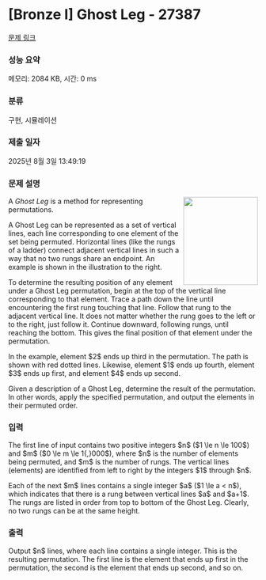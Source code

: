 # [Bronze I] Ghost Leg - 27387 

[문제 링크](https://www.acmicpc.net/problem/27387) 

### 성능 요약

메모리: 2084 KB, 시간: 0 ms

### 분류

구현, 시뮬레이션

### 제출 일자

2025년 8월 3일 13:49:19

### 문제 설명

<p><img alt="" src="" style="width: 150px; height: 178px; float: right;">A <em>Ghost Leg</em> is a method for representing permutations.</p>

<p>A Ghost Leg can be represented as a set of vertical lines, each line corresponding to one element of the set being permuted. Horizontal lines (like the rungs of a ladder) connect adjacent vertical lines in such a way that no two rungs share an endpoint. An example is shown in the illustration to the right.</p>

<p>To determine the resulting position of any element under a Ghost Leg permutation, begin at the top of the vertical line corresponding to that element. Trace a path down the line until encountering the first rung touching that line. Follow that rung to the adjacent vertical line. It does not matter whether the rung goes to the left or to the right, just follow it. Continue downward, following rungs, until reaching the bottom. This gives the final position of that element under the permutation. </p>

<p>In the example, element $2$ ends up third in the permutation. The path is shown with red dotted lines.  Likewise, element $1$ ends up fourth, element $3$ ends up first, and element $4$ ends up second.</p>

<p>Given a description of a Ghost Leg, determine the result of the permutation. In other words, apply the specified permutation, and output the elements in their permuted order.</p>

### 입력 

 <p>The first line of input contains two positive integers $n$ ($1 \le n \le 100$) and $m$ ($0 \le m \le 1{,}000$), where $n$ is the number of elements being permuted, and $m$ is the number of rungs. The vertical lines (elements) are identified from left to right by the integers $1$ through $n$. </p>

<p>Each of the next $m$ lines contains a single integer $a$ ($1 \le a < n$), which indicates that there is a rung between vertical lines $a$ and $a+1$. The rungs are listed in order from top to bottom of the Ghost Leg. Clearly, no two rungs can be at the same height.</p>

### 출력 

 <p>Output $n$ lines, where each line contains a single integer. This is the resulting permutation. The first line is the element that ends up first in the permutation, the second is the element that ends up second, and so on.</p>

